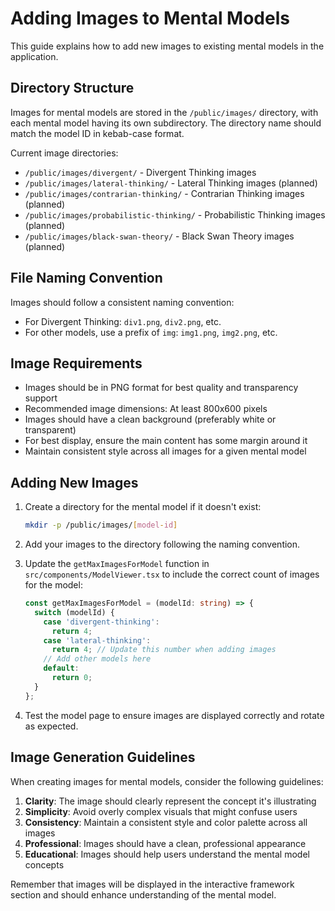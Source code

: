 # Adding Images to Mental Models

This guide explains how to add new images to existing mental models in the application.

## Directory Structure

Images for mental models are stored in the `/public/images/` directory, with each mental model having its own subdirectory. The directory name should match the model ID in kebab-case format.

Current image directories:

- `/public/images/divergent/` - Divergent Thinking images
- `/public/images/lateral-thinking/` - Lateral Thinking images (planned)
- `/public/images/contrarian-thinking/` - Contrarian Thinking images (planned)
- `/public/images/probabilistic-thinking/` - Probabilistic Thinking images (planned)
- `/public/images/black-swan-theory/` - Black Swan Theory images (planned)

## File Naming Convention

Images should follow a consistent naming convention:

- For Divergent Thinking: `div1.png`, `div2.png`, etc.
- For other models, use a prefix of `img`: `img1.png`, `img2.png`, etc.

## Image Requirements

- Images should be in PNG format for best quality and transparency support
- Recommended image dimensions: At least 800x600 pixels
- Images should have a clean background (preferably white or transparent)
- For best display, ensure the main content has some margin around it
- Maintain consistent style across all images for a given mental model

## Adding New Images

1. Create a directory for the mental model if it doesn't exist:
   ```bash
   mkdir -p /public/images/[model-id]
   ```

2. Add your images to the directory following the naming convention.

3. Update the `getMaxImagesForModel` function in `src/components/ModelViewer.tsx` to include the correct count of images for the model:

   ```typescript
   const getMaxImagesForModel = (modelId: string) => {
     switch (modelId) {
       case 'divergent-thinking':
         return 4;
       case 'lateral-thinking':
         return 4; // Update this number when adding images
       // Add other models here
       default:
         return 0;
     }
   };
   ```

4. Test the model page to ensure images are displayed correctly and rotate as expected.

## Image Generation Guidelines

When creating images for mental models, consider the following guidelines:

1. **Clarity**: The image should clearly represent the concept it's illustrating
2. **Simplicity**: Avoid overly complex visuals that might confuse users
3. **Consistency**: Maintain a consistent style and color palette across all images
4. **Professional**: Images should have a clean, professional appearance
5. **Educational**: Images should help users understand the mental model concepts

Remember that images will be displayed in the interactive framework section and should enhance understanding of the mental model.